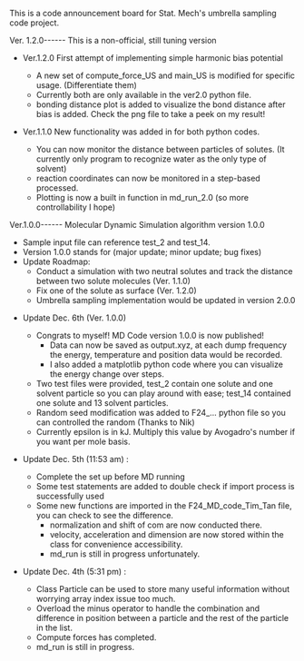 This is a code announcement board for Stat. Mech's umbrella sampling code project.

Ver. 1.2.0------ This is a non-official, still tuning version

- Ver.1.2.0 First attempt of implementing simple harmonic bias potential
  - A new set of compute_force_US and main_US is modified for specific usage. (Differentiate them)
  - Currently both are only available in the ver2.0 python file.
  - bonding distance plot is added to visualize the bond distance after bias is added. Check the png file to take a peek on my result!

- Ver.1.1.0 New functionality was added in for both python codes.
  - You can now monitor the distance between particles of solutes. (It currently only program to recognize water as the only type of solvent)
  - reaction coordinates can now be monitored in a step-based processed.
  - Plotting is now a built in function in md_run_2.0 (so more controllability I hope)

Ver.1.0.0------
Molecular Dynamic Simulation algorithm version 1.0.0
- Sample input file can reference test_2 and test_14.
- Version 1.0.0 stands for (major update; minor update; bug fixes)
- Update Roadmap:
  - Conduct a simulation with two neutral solutes and track the distance between two solute molecules (Ver. 1.1.0)
  - Fix one of the solute as surface (Ver. 1.2.0)
  - Umbrella sampling implementation would be updated in version 2.0.0

* Update Dec. 6th (Ver. 1.0.0)
  + Congrats to myself! MD Code version 1.0.0 is now published!
    - Data can now be saved as output.xyz, at each dump frequency the energy, temperature and position data would be recorded.
    - I also added a matplotlib python code where you can visualize the energy change over steps. 
  + Two test files were provided, test_2 contain one solute and one solvent particle so you can play around with ease; test_14 contained one solute and 13 solvent particles.
  + Random seed modification was added to F24_... python file so you can controlled the random (Thanks to Nik)
  + Currently epsilon is in kJ. Multiply this value by Avogadro's number if you want per mole basis.

* Update Dec. 5th (11:53 am) :
   + Complete the set up before MD running
   + Some test statements are added to double check if import process is successfully used
   + Some new functions are imported in the F24_MD_code_Tim_Tan file, you can check to see the difference.
       - normalization and shift of com are now conducted there.
       - velocity, acceleration and dimension are now stored within the class for convenience accessibility.
       - md_run is still in progress unfortunately.

* Update Dec. 4th (5:31 pm) : 
  + Class Particle can be used to store many useful information without worrying array index issue too much.
  + Overload the minus operator to handle the combination and difference in position between a particle and the rest of the particle in the list.
  + Compute forces has completed.
  - md_run is still in progress.

